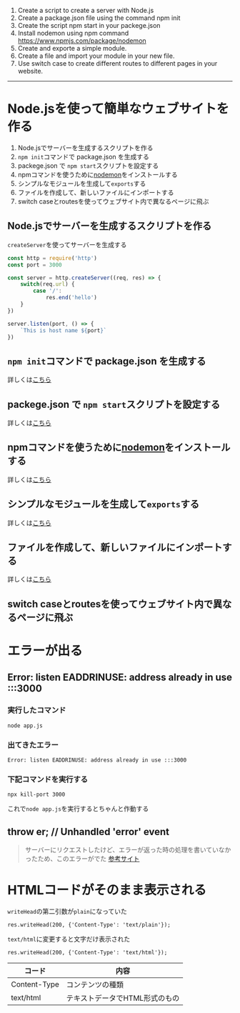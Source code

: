 1. Create a script to create a server with Node.js
2. Create a package.json file using the command npm init
3. Create the script npm start in your packege.json
4. Install nodemon using npm command  https://www.npmjs.com/package/nodemon
5. Create and exporte a simple module.
6. Create a file and import your module in your new file.
7. Use switch case to create different routes to different pages in your website.

***

# Node.jsを使って簡単なウェブサイトを作る
1. Node.jsでサーバーを生成するスクリプトを作る
2. `npm init`コマンドで package.json を生成する
3. packege.json で `npm start`スクリプトを設定する
4. npmコマンドを使うために[nodemon](https://www.npmjs.com/package/nodemon)をインストールする
5. シンプルなモジュールを生成して`exports`する
6. ファイルを作成して、新しいファイルにインポートする
7. switch caseとroutesを使ってウェブサイト内で異なるページに飛ぶ

## Node.jsでサーバーを生成するスクリプトを作る
`createServer`を使ってサーバーを生成する
```js
const http = require('http')
const port = 3000

const server = http.createServer((req, res) => {
    switch(req.url) {
        case '/':
            res.end('hello')
    }
})

server.listen(port, () => {
    `This is host name ${port}`
})
```

## `npm init`コマンドで package.json を生成する
詳しくは[こちら](../20210721-exports)

## packege.json で `npm start`スクリプトを設定する
詳しくは[こちら](../20210721-exports)

## npmコマンドを使うために[nodemon](https://www.npmjs.com/package/nodemon)をインストールする
詳しくは[こちら](../20210721-exports)

## シンプルなモジュールを生成して`exports`する
詳しくは[こちら](../20210721-exports)

## ファイルを作成して、新しいファイルにインポートする
詳しくは[こちら](../20210721-exports)

## switch caseとroutesを使ってウェブサイト内で異なるページに飛ぶ


# エラーが出る
## Error: listen EADDRINUSE: address already in use :::3000
### 実行したコマンド
```
node app.js
```
### 出てきたエラー
```
Error: listen EADDRINUSE: address already in use :::3000
```
### 下記コマンドを実行する 
```
npx kill-port 3000
```
これで`node app.js`を実行するとちゃんと作動する

## throw er; // Unhandled 'error' event
> サーバーにリクエストしたけど、エラーが返った時の処理を書いていなかったため、このエラーがでた
[参考サイト](https://gist.github.com/kcpjunky/7963541)

# HTMLコードがそのまま表示される
`writeHead`の第二引数が`plain`になっていた
```
res.writeHead(200, {'Content-Type': 'text/plain'});
```
`text/html`に変更すると文字だけ表示された
```
res.writeHead(200, {'Content-Type': 'text/html'});
```
| コード | 内容 |
| --- | --- |
| Content-Type | コンテンツの種類 |
| text/html | テキストデータでHTML形式のもの |
